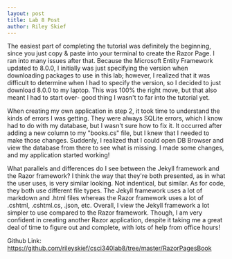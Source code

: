 ```yaml
---
layout: post
title: Lab 8 Post
author: Riley Skief
---
```


The easiest part of completing the tutorial was definitely the beginning, since you just copy & paste into your terminal to create the Razor Page. I ran into many issues after that. Because the Microsoft Entity Framework updated to 8.0.0, I initially was just specifying the version when downloading packages to use in this lab; however, I realized that it was difficult to determine when I had to specify the version, so I decided to just download 8.0.0 to my laptop. This was 100% the right move, but that also meant I had to start over- good thing I wasn't to far into the tutorial yet.

When creating my own application in step 2, it took time to understand the kinds of errors I was getting. They were always SQLite errors, which I know had to do with my database, but I wasn't sure how to fix it. It occurred after adding a new column to my "books.cs" file, but I knew that I needed to make those changes. Suddenly, I realized that I could open DB Browser and view the database from there to see what is missing. I made some changes, and my application started working!

What parallels and differences do I see between the Jekyll framework and the Razor framework? I think the way that they're both presented, as in what the user uses, is very similar looking. Not indentical, but similar. As for code, they both use different file types. The Jekyll framework uses a lot of markdown and .html files whereas the Razor framework uses a lot of .cshtml, .cshtml.cs, .json, etc. Overall, I view the Jekyll framework a lot simpler to use compared to the Razor framework. Though, I am very confident in creating another Razor application, despite it taking me a great deal of time to figure out and complete, with lots of help from office hours!

Github Link:
https://github.com/rileyskief/csci340lab8/tree/master/RazorPagesBook